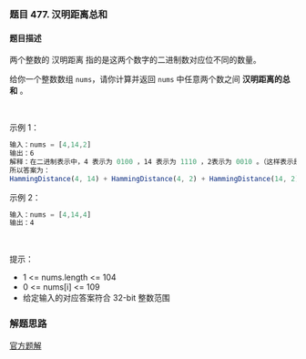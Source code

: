 ### 题目 477. 汉明距离总和
#### 题目描述
两个整数的 汉明距离 指的是这两个数字的二进制数对应位不同的数量。

给你一个整数数组 `nums`，请你计算并返回 `nums` 中任意两个数之间 **汉明距离的总和** 。

 

示例 1：

```js
输入：nums = [4,14,2]
输出：6
解释：在二进制表示中，4 表示为 0100 ，14 表示为 1110 ，2表示为 0010 。（这样表示是为了体现后四位之间关系）
所以答案为：
HammingDistance(4, 14) + HammingDistance(4, 2) + HammingDistance(14, 2) = 2 + 2 + 2 = 6
```
示例 2：

```js
输入：nums = [4,14,4]
输出：4
```
 

提示：

- 1 <= nums.length <= 104
- 0 <= nums[i] <= 109
- 给定输入的对应答案符合 32-bit 整数范围

### 解题思路
[官方题解](https://leetcode-cn.com/problems/total-hamming-distance/solution/yi-ming-ju-chi-zong-he-by-leetcode-solut-t0ev/)